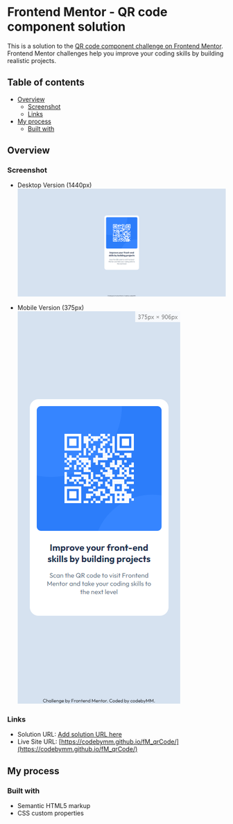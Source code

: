 # Frontend Mentor - QR code component solution

This is a solution to the [QR code component challenge on Frontend Mentor](https://www.frontendmentor.io/challenges/qr-code-component-iux_sIO_H). Frontend Mentor challenges help you improve your coding skills by building realistic projects. 

## Table of contents

- [Overview](#overview)
  - [Screenshot](#screenshot)
  - [Links](#links)
- [My process](#my-process)
  - [Built with](#built-with)
## Overview

### Screenshot
- Desktop Version (1440px)
![Desktop Version (1440px)](images/screenshots.png)

- Mobile Version (375px)
![Mobile Version (375px)](images/screenshotsMobile.png)

### Links

- Solution URL: [Add solution URL here](https://your-solution-url.com)
- Live Site URL: [https://codebymm.github.io/fM_qrCode/](https://codebymm.github.io/fM_qrCode/)

## My process

### Built with

- Semantic HTML5 markup
- CSS custom properties
